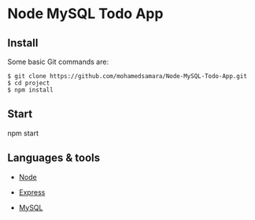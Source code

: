 # Node MySQL Todo App

## Install

Some basic Git commands are:

```
$ git clone https://github.com/mohamedsamara/Node-MySQL-Todo-App.git
$ cd project
$ npm install

```

## Start

npm start

## Languages & tools

* [Node](https://nodejs.org/en/)

* [Express](https://expressjs.com/)

* [MySQL](https://www.mysql.com/)
